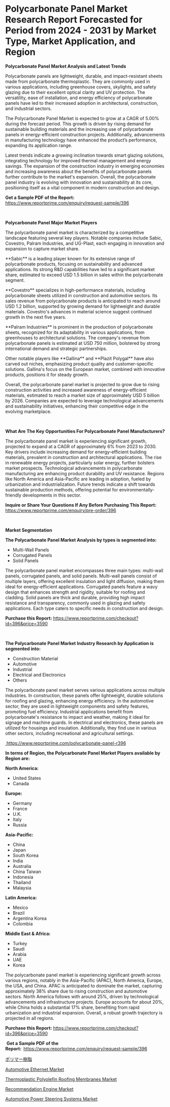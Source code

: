 <p><h1>Polycarbonate Panel Market Research Report Forecasted for Period from 2024 -  2031 by Market Type, Market Application, and Region</h1></p><p><strong>Polycarbonate Panel Market Analysis and Latest Trends</strong></p>
<p><p>Polycarbonate panels are lightweight, durable, and impact-resistant sheets made from polycarbonate thermoplastic. They are commonly used in various applications, including greenhouse covers, skylights, and safety glazing due to their excellent optical clarity and UV protection. The versatility, ease of installation, and energy efficiency of polycarbonate panels have led to their increased adoption in architectural, construction, and industrial sectors.</p><p>The Polycarbonate Panel Market is expected to grow at a CAGR of 5.00% during the forecast period. This growth is driven by rising demand for sustainable building materials and the increasing use of polycarbonate panels in energy-efficient construction projects. Additionally, advancements in manufacturing technology have enhanced the product’s performance, expanding its application range. </p><p>Latest trends indicate a growing inclination towards smart glazing solutions, integrating technology for improved thermal management and energy savings. The expansion of the construction industry in emerging economies and increasing awareness about the benefits of polycarbonate panels further contribute to the market's expansion. Overall, the polycarbonate panel industry is evolving with innovation and sustainability at its core, positioning itself as a vital component in modern construction and design.</p></p>
<p><strong>Get a Sample PDF of the Report:&nbsp;</strong> <a href="https://www.reportprime.com/enquiry/request-sample/396">https://www.reportprime.com/enquiry/request-sample/396</a></p>
<p>&nbsp;</p>
<p><strong>Polycarbonate Panel Major Market Players</strong></p>
<p><p>The polycarbonate panel market is characterized by a competitive landscape featuring several key players. Notable companies include Sabic, Covestro, Palram Industries, and UG-Plast, each engaging in innovation and expansion to capture market share.</p><p>**Sabic** is a leading player known for its extensive range of polycarbonate products, focusing on sustainability and advanced applications. Its strong R&D capabilities have led to a significant market share, estimated to exceed USD 1.5 billion in sales within the polycarbonate segment.</p><p>**Covestro** specializes in high-performance materials, including polycarbonate sheets utilized in construction and automotive sectors. Its sales revenue from polycarbonate products is anticipated to reach around USD 1.2 billion, supported by growing demand for lightweight and durable materials. Covestro's advances in material science suggest continued growth in the next five years.</p><p>**Palram Industries** is prominent in the production of polycarbonate sheets, recognized for its adaptability in various applications, from greenhouses to architectural solutions. The company's revenue from polycarbonate panels is estimated at USD 750 million, bolstered by strong international demand and strategic partnerships.</p><p>Other notable players like **Gallina** and **Plazit Polygal** have also carved out niches, emphasizing product quality and customer-specific solutions. Gallina's focus on the European market, combined with innovative products, positions it for steady growth.</p><p>Overall, the polycarbonate panel market is projected to grow due to rising construction activities and increased awareness of energy-efficient materials, estimated to reach a market size of approximately USD 5 billion by 2026. Companies are expected to leverage technological advancements and sustainability initiatives, enhancing their competitive edge in the evolving marketplace.</p></p>
<p>&nbsp;</p>
<p><strong>What Are The Key Opportunities For Polycarbonate Panel Manufacturers?</strong></p>
<p><p>The polycarbonate panel market is experiencing significant growth, projected to expand at a CAGR of approximately 6% from 2023 to 2030. Key drivers include increasing demand for energy-efficient building materials, prevalent in construction and architectural applications. The rise in renewable energy projects, particularly solar energy, further bolsters market prospects. Technological advancements in polycarbonate manufacturing are enhancing product durability and UV resistance. Regions like North America and Asia-Pacific are leading in adoption, fueled by urbanization and industrialization. Future trends indicate a shift towards sustainable production methods, offering potential for environmentally-friendly developments in this sector.</p></p>
<p><strong>Inquire or Share Your Questions If Any Before Purchasing This Report:</strong> <a href="https://www.reportprime.com/enquiry/pre-order/396">https://www.reportprime.com/enquiry/pre-order/396</a></p>
<p>&nbsp;</p>
<p><strong>Market Segmentation</strong></p>
<p><strong>The Polycarbonate Panel Market Analysis by types is segmented into:</strong></p>
<p><ul><li>Multi-Wall Panels</li><li>Corrugated Panels</li><li>Solid Panels</li></ul></p>
<p><p>The polycarbonate panel market encompasses three main types: multi-wall panels, corrugated panels, and solid panels. Multi-wall panels consist of multiple layers, offering excellent insulation and light diffusion, making them ideal for energy-efficient applications. Corrugated panels feature a wavy design that enhances strength and rigidity, suitable for roofing and cladding. Solid panels are thick and durable, providing high impact resistance and transparency, commonly used in glazing and safety applications. Each type caters to specific needs in construction and design.</p></p>
<p><strong>Purchase this Report:&nbsp;</strong><a href="https://www.reportprime.com/checkout?id=396&price=3590">https://www.reportprime.com/checkout?id=396&price=3590</a></p>
<p>&nbsp;</p>
<p><strong>The Polycarbonate Panel Market Industry Research by Application is segmented into:</strong></p>
<p><ul><li>Construction Material</li><li>Automotive</li><li>Industrial</li><li>Electrical and Electronics</li><li>Others</li></ul></p>
<p><p>The polycarbonate panel market serves various applications across multiple industries. In construction, these panels offer lightweight, durable solutions for roofing and glazing, enhancing energy efficiency. In the automotive sector, they are used in lightweight components and safety features, promoting fuel efficiency. Industrial applications benefit from polycarbonate's resistance to impact and weather, making it ideal for signage and machine guards. In electrical and electronics, these panels are utilized for housings and insulation. Additionally, they find use in various other sectors, including recreational and agricultural settings.</p></p>
<p><a href="https://www.reportprime.com/polycarbonate-panel-r396">&nbsp;https://www.reportprime.com/polycarbonate-panel-r396</a></p>
<p><strong>In terms of Region, the Polycarbonate Panel Market Players available by Region are:</strong></p>
<p>
    <p> <strong> North America: </strong>
        <ul>
            <li>United States</li>
            <li>Canada</li>
        </ul>
        </p> 
    <p> <strong> Europe: </strong>
        <ul>
            <li>Germany</li>
            <li>France</li>
            <li>U.K.</li>
            <li>Italy</li>
            <li>Russia</li>
        </ul>
        </p> 
    <p> <strong> Asia-Pacific: </strong>
        <ul>
            <li>China</li>
            <li>Japan</li>
            <li>South Korea</li>
            <li>India</li>
            <li>Australia</li>
            <li>China Taiwan</li>
            <li>Indonesia</li>
            <li>Thailand</li>
            <li>Malaysia</li>
        </ul>
        </p> 
    <p> <strong> Latin America: </strong>
        <ul>
            <li>Mexico</li>
            <li>Brazil</li>
            <li>Argentina Korea</li>
            <li>Colombia</li>
        </ul>
        </p> 
    <p> <strong> Middle East & Africa: </strong>
        <ul>
            <li>Turkey</li>
            <li>Saudi</li>
            <li>Arabia</li>
            <li>UAE</li>
            <li>Korea</li>
        </ul>
    </p>
    </p>
<p><p>The polycarbonate panel market is experiencing significant growth across various regions, notably in the Asia-Pacific (APAC), North America, Europe, the USA, and China. APAC is anticipated to dominate the market, capturing approximately 38% share due to rising construction and automotive sectors. North America follows with around 25%, driven by technological advancements and infrastructure projects. Europe accounts for about 20%, while China holds a substantial 17% share, benefiting from rapid urbanization and industrial expansion. Overall, a robust growth trajectory is projected in all regions.</p></p>
<p><strong>Purchase this Report: </strong><a href="https://www.reportprime.com/checkout?id=396&price=3590">https://www.reportprime.com/checkout?id=396&price=3590</a></p>
<p>&nbsp;<strong>Get a Sample PDF of the Report:&nbsp;&nbsp;</strong><a href="https://www.reportprime.com/enquiry/request-sample/396">https://www.reportprime.com/enquiry/request-sample/396</a></p>
<p><strong></strong></p>
<p><p><a href="https://medium.com/@lenorakris2023/%E9%87%8D%E5%90%88%E7%89%A9%E6%A8%B9%E8%84%82%E5%B8%82%E5%A0%B4%E3%81%AB%E9%96%A2%E3%81%99%E3%82%8B%E6%B4%9E%E5%AF%9F-%E5%B8%82%E5%A0%B4%E3%83%97%E3%83%AC%E3%83%BC%E3%83%A4%E3%83%BC-%E5%B8%82%E5%A0%B4%E8%A6%8F%E6%A8%A1-%E5%9C%B0%E7%90%86%E7%9A%84%E5%9C%B0%E5%9F%9F-%E3%81%8A%E3%82%88%E3%81%B3%E4%BA%88%E6%B8%AC-2024%E5%B9%B4-2031%E5%B9%B4-468bdf28e02b">ポリマー樹脂</a></p><p><a href="https://medium.com/@josefahauck2023/automotive-ethernet-market-market-segmentation-geographical-regions-and-market-forcast-till-2031-f461f1c9393c">Automotive Ethernet Market</a></p><p><a href="https://www.linkedin.com/pulse/market-insights-global-thermoplastic-polyolefin-roofing-yizwe?trackingId=pvOegrckR4SbVV1J9MrQXw%3D%3D">Thermoplastic Polyolefin Roofing Membranes Market</a></p><p><a href="https://medium.com/@josefahauck2023/recommendation-engine-market-forecasts-market-trends-and-impact-analysis-2024-2031-3f1744666bde">Recommendation Engine Market</a></p><p><a href="https://issuu.com/reportprime-2/docs/automotive-power-steering-systems-m_dc2ac9e56c645d">Automotive Power Steering Systems Market</a></p></p>